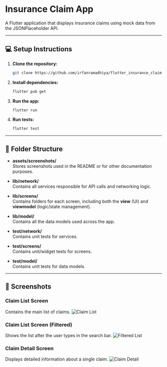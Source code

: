# Insurance Claim App

A Flutter application that displays insurance claims using mock data from the JSONPlaceholder API.

---


## 💻 Setup Instructions

1. **Clone the repository:**
   ```bash
   git clone https://github.com/irfanramadhiya/flutter_insurance_claim.git
   ```

2. **Install dependencies:**
   ```bash
   flutter pub get
   ```

3. **Run the app:**
   ```bash
   flutter run
   ```

4. **Run tests:**
   ```bash
   flutter test
   ```

---

## 📂 Folder Structure

- **assets/screenshots/**  
  Stores screenshots used in the README or for other documentation purposes.

- **lib/network/**  
  Contains all services responsible for API calls and networking logic.

- **lib/screens/**  
  Contains folders for each screen, including both the **view** (UI) and **viewmodel** (logic/state management).

- **lib/model/**  
  Contains all the data models used across the app.

- **test/network/**  
  Contains unit tests for services.

- **test/screens/**  
  Contains unit/widget tests for screens.

- **test/model/**  
  Contains unit tests for data models.

---

## 📸 Screenshots

### Claim List Screen
Contains the main list of claims.
![Claim List](assets/screenshots/claims_list_screen.png)

### Claim List Screen (Filtered)
Shows the list after the user types in the search bar.
![Filtered List](assets/screenshots/claims_list_screen_filtered.png)

### Claim Detail Screen
Displays detailed information about a single claim.
![Claim Detail](assets/screenshots/claim_detail_screen.png)
